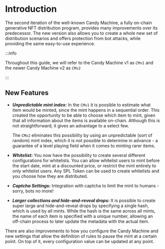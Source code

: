 # Introduction

The second iteration of the well-known Candy Machine, a fully on-chain generative NFT distribution program, provides many improvements over its predecessor. The new version also allows you to create a whole new set of distribution scenarios and offers protection from bot attacks, while providing the same easy-to-use experience.

:::info

 Throughout this guide, we will refer to the Candy Machine v1 as `CMv1` and the newer Candy Machine v2 as `CMv2`

:::
## New Features

- ***Unpredictable mint index:*** In the `CMv1` it is possible to estimate what item would be minted, since the mint happens in a sequential order. This created the opportunity to be able to choose which item to mint, given that all information about the items is available on-chain. Although this is not straightforward, it gives an advantage to a select few.

    The `CMv2` eliminates this possibility by using an unpredictable (sort of random) mint index, which it is not possible to determine in advance - a guarantee of a level playing field when it comes to minting rarer items.

- ***Whitelist:*** You now have the possibility to create several different configurations for whitelists. You can allow whitelist users to mint before the start date, mint at a discounted price, or restrict the mint entirely to only whitelist users. Any SPL Token can be used to create whitelists and you choose how they are distributed.

- ***Captcha Settings:*** Integration with captcha to limit the mint to humans - sorry, bots no more!

- ***Larger collections and hide-and-reveal drops:*** It is possible to create super large and hide-and-reveal drops by specifying a single hash, which is used by all mints. While the hash is the same across all mints, the name of each item is specified with a unique number, allowing an off-chain process to later update the metadata with the actual item.

There are also improvements to how you configure the Candy Machine and new settings that allow the definition of rules to pause the mint at a certain point. On top of it, every configuration value can be updated at any point.
